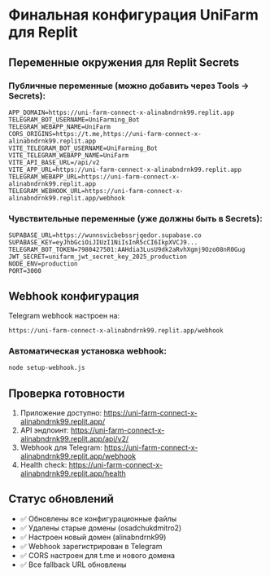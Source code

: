 # Финальная конфигурация UniFarm для Replit

## Переменные окружения для Replit Secrets

### Публичные переменные (можно добавить через Tools → Secrets):

```
APP_DOMAIN=https://uni-farm-connect-x-alinabndrnk99.replit.app
TELEGRAM_BOT_USERNAME=UniFarming_Bot
TELEGRAM_WEBAPP_NAME=UniFarm
CORS_ORIGINS=https://t.me,https://uni-farm-connect-x-alinabndrnk99.replit.app
VITE_TELEGRAM_BOT_USERNAME=UniFarming_Bot
VITE_TELEGRAM_WEBAPP_NAME=UniFarm
VITE_API_BASE_URL=/api/v2
VITE_APP_URL=https://uni-farm-connect-x-alinabndrnk99.replit.app
TELEGRAM_WEBAPP_URL=https://uni-farm-connect-x-alinabndrnk99.replit.app
TELEGRAM_WEBHOOK_URL=https://uni-farm-connect-x-alinabndrnk99.replit.app/webhook
```

### Чувствительные переменные (уже должны быть в Secrets):

```
SUPABASE_URL=https://wunnsvicbebssrjqedor.supabase.co
SUPABASE_KEY=eyJhbGciOiJIUzI1NiIsInR5cCI6IkpXVCJ9...
TELEGRAM_BOT_TOKEN=7980427501:AAHdia3LusU9dk2aRvhXgmj9Ozo08nR0Gug
JWT_SECRET=unifarm_jwt_secret_key_2025_production
NODE_ENV=production
PORT=3000
```

## Webhook конфигурация

Telegram webhook настроен на:
```
https://uni-farm-connect-x-alinabndrnk99.replit.app/webhook
```

### Автоматическая установка webhook:
```bash
node setup-webhook.js
```

## Проверка готовности

1. Приложение доступно: https://uni-farm-connect-x-alinabndrnk99.replit.app/
2. API эндпоинт: https://uni-farm-connect-x-alinabndrnk99.replit.app/api/v2/
3. Webhook для Telegram: https://uni-farm-connect-x-alinabndrnk99.replit.app/webhook
4. Health check: https://uni-farm-connect-x-alinabndrnk99.replit.app/health

## Статус обновлений

- ✅ Обновлены все конфигурационные файлы
- ✅ Удалены старые домены (osadchukdmitro2)
- ✅ Настроен новый домен (alinabndrnk99)
- ✅ Webhook зарегистрирован в Telegram
- ✅ CORS настроен для t.me и нового домена
- ✅ Все fallback URL обновлены